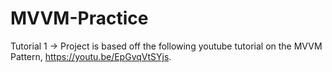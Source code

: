 # MVVM-Practice
Tutorial 1 -> Project is based off the following youtube tutorial on the MVVM Pattern, https://youtu.be/EpGvqVtSYjs.
